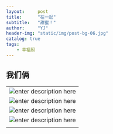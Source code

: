 ```yaml
---
layout:     post
title:      "在一起"
subtitle:   "甜蜜！"
author:     "YJ"
header-img: "static/img/post-bg-06.jpg"
catalog: true
tags:
    - 幸福照
---
```


<h2 class="section-heading">我们俩</h2>

|     |
| --- |
| ![enter description here][1]    |
| ![enter description here][2]    |
|  ![enter description here][3]   |
|  ![enter description here][4]   |
|     |


  [1]: http://ww2.sinaimg.cn/large/71be7325jw1famqr92mj1j21kw11stuy.jpg
  [2]: http://ww2.sinaimg.cn/large/71be7325jw1famqsgdws4j21kw2dn1kx.jpg
  [3]: http://ww3.sinaimg.cn/large/71be7325jw1famqtpbw4lj21kw2dn7wh.jpg
  [4]: http://ww4.sinaimg.cn/large/71be7325jw1famquxefijj21kw2dn7wh.jpg
  [5]: http://ww2.sinaimg.cn/large/71be7325jw1famqwd7x6ij21kw2dnkjl.jpg